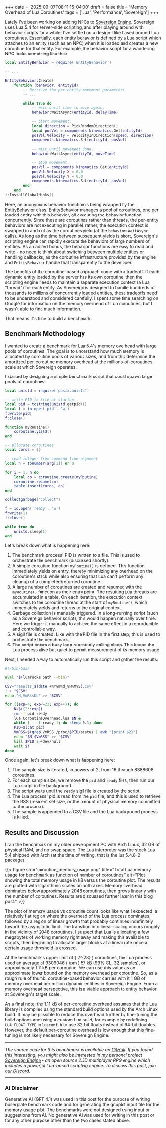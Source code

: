 +++
date = '2025-09-07T08:11:15-04:00'
draft = false
title = 'Memory Overhead of Lua Coroutines'
tags = ['Lua', 'Performance', 'Sovereign']
+++

Lately I've been working on adding NPCs to [Sovereign Engine](https://sovereignengine.com). Sovereign uses Lua 5.4 for server-side scripting, and after playing around with behavior scripts for a while, I've settled on a design I like based around Lua coroutines. Essentially, each entity behavior is defined by a Lua script which attaches to
an entity (such as an NPC) when it is loaded and creates a new coroutine for that entity. For example, the behavior script for a wandering NPC looks something like this:

```lua
local EntityBehavior = require('EntityBehavior')

-- ...

EntityBehavior.Create(
    function (behavior, entityId)
        -- Retrieve the per-entity movement parameters.
        -- ...

        while true do
            -- Wait until time to move again.
            behavior:WaitAsync(entityId, delayTime)

            -- Start movement.
            local direction = PickRandomDirection()
            local posVel = components.kinematics.Get(entityId)
            posVel.Velocity = VelocityInDirection(speed, direction)
            components.kinematics.Set(entityId, posVel)
            
            -- Wait until movement done.
            behavior:WaitAsync(entityId, moveTime)

            -- Stop movement.
            posVel = components.kinematics.Get(entityId)
            posVel.Velocity.X = 0.0
            posVel.Velocity.Y = 0.0
            components.kinematics.Set(entityId, posVel)
        end
    end
):InstallGlobalHooks()
```

Here, an anonymous behavior function is being wrapped by the EntityBehavior class. EntityBehavior manages a pool of coroutines, one per loaded entity with this behavior, all executing the behavior function concurrently. Since these are coroutines rather than threads, the per-entity behaviors are not executing in parallel; rather, the execution context is swapped in and out as the coroutines yield (at the `behavior:WaitAsync` calls). As long as the time between subsequent yields is short, Sovereign's scripting engine can rapidly execute the behaviors of large numbers of entities. As an added bonus, the behavior functions are easy to read and write - no need to think about switching between multiple entities or handling callbacks, as the coroutine infrastructure provided by the engine and `EntityBehavior` handle that transparently to the developer.

The benefits of the coroutine-based approach come with a tradeoff. If each dynamic entity loaded by the server has its own coroutine, then the scripting engine needs to maintain a separate execution context (a Lua "thread") for each entity. As Sovereign is designed to handle hundreds of thousands to millions of concurrently loaded entities, these tradeoffs need to be understood and considered carefully. I spent some time searching on Google for information on the memory overhead of Lua coroutines, but I wasn't able to find much information.

That means it's time to build a benchmark.

## Benchmark Methodology

I wanted to create a benchmark for Lua 5.4's memory overhead with large pools of coroutines. The goal is to understand how much memory is allocated by coroutine pools of various sizes, and from this determine the amortized per-coroutine memory overhead at the millions-of-coroutines scale at which Sovereign operates.

I started by designing a simple benchmark script that could spawn large pools of coroutines:

```lua
local unistd = require('posix.unistd')

-- write PID to file at startup
local pid = tostring(unistd.getpid())
local f = io.open('pid', 'w')
f:write(pid)
f:close()

function myRoutine()
    coroutine.yield()
end

-- allocate coroutines
local coros = {}

-- read integer from command line argument
local n = tonumber(arg[1]) or 0

for i = 1, n do
    local co = coroutine.create(myRoutine)
    coroutine.resume(co)
    table.insert(coros, co)
end

collectgarbage("collect")

f = io.open('ready', 'w')
f:write(1)
f:close()

while true do
    unistd.sleep(1)
end
```

Let's break down what is happening here:

1. The benchmark process' PID is written to a file. This is used to orchestrate the benchmark (discussed shortly).
2. A simple coroutine function `myRoutine()` is defined. This function immediately yields on entry, thereby minimizing any overhead on the coroutine's stack while also ensuring that Lua can't perform any cleanup of a completed/returned coroutine.
3. A large number of coroutines are created and resumed with the `myRoutine()` function as their entry point. The resulting Lua threads are accumulated in a table. On each iteration, the execution context switches to the coroutine thread at the start of `myRoutine()`, which immediately yields and returns to the original context.
4. Garbage collection is manually triggered. In a long-running script (such as a Sovereign behavior script), this would happen naturally over time. Here we trigger it manually to achieve the same effect in a reproducible and controllable way.
5. A sigil file is created. Like with the PID file in the first step, this is used to orchestrate the benchmark.
6. The script enters a busy loop repeatedly calling sleep. This keeps the Lua process alive but quiet to permit measurement of its memory usage.

Next, I needed a way to automatically run this script and gather the results:

```bash
#!/bin/bash

eval "$(luarocks path --bin)"

CSV="results_$(date +%Y%m%d_%H%M%S).csv"
: > "$CSV"
echo "N,VmRssKb" >> "$CSV"

for ((exp=4; exp<=23; exp++)); do
    N=$((2**exp))
    rm -f pid ready
    lua CoroutineOverhead.lua $N &
    while [ ! -f ready ]; do sleep 0.1; done
    PID=$(cat pid)
    VmRSS=$(grep VmRSS /proc/$PID/status | awk '{print $2}')
    echo "$N,$VmRSS" >> "$CSV"
    kill $PID 2>/dev/null
    wait $!
done
```

Once again, let's break down what is happening here:

1. The sample size is iterated, in powers of 2, from 16 through 8388608 coroutines.
2. For each sample size, we remove the `pid` and `ready` files, then run our Lua script in the background.
3. The script waits until the `ready` sigil file is created by the script.
4. The Lua process' pid is read from the `pid` file, and this is used to retrieve the RSS (resident set size, or the amount of physical memory committed to the process).
5. The sample is appended to a CSV file and the Lua background process is killed.

## Results and Discussion

I ran the benchmark on my older development PC with Arch Linux, 32 GB of physical RAM, and no swap space. The Lua interpreter was the stock Lua 5.4 shipped with Arch (at the time of writing, that is the lua 5.4.8-2 package).

{{< figure src="coroutine_memory_usage.png" title="Total Lua memory usage for benchmark as function of number of coroutines." alt="Plot showing the total memory usage in kB versus the coroutine plot. The results are plotted with logarithmic scales on both axes. Memory overhead dominates below approximately 2048 coroutines, then grows linearly with the number of coroutines. Results are discussed further later in this blog post." >}}

The plot of memory usage vs coroutine count looks like what I expected: a relatively flat region where the overhead of the Lua process dominates, followed by a region of linear growth that probably continues indefinitely toward the asymptotic limit. The transition into linear scaling occurs roughly in the vicinity of 2048 coroutines. I suspect that Lua is allocating a few megabytes of working memory right away and making this available to scripts, then beginning to allocate larger blocks at a linear rate once a certain usage threshold is crossed.

At the benchmark's upper limit of \( 2^{23} \) coroutines, the Lua process used an average of 9309046 \( \pm \) 57 kB (99% CL, 32 samples), or approximately 1.11 kB per coroutine. We can use this value as an approximate lower bound on the memory overhead per coroutine. So, as a rough rule of thumb, coroutine-based behavior carries with it 1 GB of memory overhead per million dynamic entities in Sovereign Engine. From a memory overhead perspective, this is a viable approach to entity behavior at Sovereign's target scale.

As a final note, the 1.11 kB of per-coroutine overhead assumes that the Lua library is compiled using the standard build options used by the Arch Linux build. It may be possible to reduce this overhead further by fine-tuning the build options and using a custom Lua build, for example by redefining `LUA_FLOAT_TYPE` in `luaconf.h` to use 32-bit floats instead of 64-bit doubles. However, the default per-coroutine overhead is low enough that this fine-tuning is not likely necessary for Sovereign Engine.

---

*The source code for this benchmark is available on [GitHub](https://github.com/opticfluorine/lua-coro-bench). If you found this interesting, you might also be interested in my personal project [Sovereign Engine](https://sovereignengine.com) - an open source 2.5D multiplayer RPG engine which includes a powerful Lua-based scripting engine. To discuss this post, join our [Discord](https://discord.gg/uGsXwEHMrX).*

---

### AI Disclaimer

Generative AI (GPT 4.1) was used in this post for the purpose of writing boilerplate benchmark code and for generating the gnuplot input file for the memory usage plot. The benchmarks were not designed using input or suggestions from AI. No generative AI was used for writing in this post or for any other purpose other than the two cases stated above.
